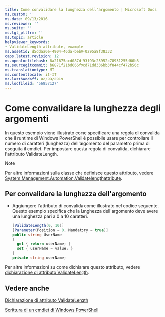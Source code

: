 ```yaml
---
title: Come convalidare la lunghezza dell'argomento | Microsoft Docs
ms.custom: ''
ms.date: 09/13/2016
ms.reviewer: ''
ms.suite: ''
ms.tgt_pltfrm: ''
ms.topic: article
helpviewer_keywords:
- ValidateLength attribute, example
ms.assetid: d5ddaa6e-4904-46da-beb0-0295a8f38332
caps.latest.revision: 12
ms.openlocfilehash: 8a21675acd087df93f93c25952c78931255d60b3
ms.sourcegitcommit: b6871f21bd666f9cd71dd336bb3f844cf472b56c
ms.translationtype: MT
ms.contentlocale: it-IT
ms.lasthandoff: 02/03/2019
ms.locfileid: "56857127"
---
```

# <a name="how-to-validate-the-argument-length"></a>Come convalidare la lunghezza degli argomenti

In questo esempio viene illustrato come specificare una regola di convalida che il runtime di Windows PowerShell è possibile usare per controllare il numero di caratteri (lunghezza) dell'argomento del parametro prima di eseguita il cmdlet. Per impostare questa regola di convalida, dichiarare l'attributo ValidateLength.

> [!NOTE]
> Per altre informazioni sulla classe che definisce questo attributo, vedere [System.Management.Automation.Validatelengthattribute](/dotnet/api/System.Management.Automation.ValidateLengthAttribute).

## <a name="to-validate-the-argument-length"></a>Per convalidare la lunghezza dell'argomento

- Aggiungere l'attributo di convalida come illustrato nel codice seguente. Questo esempio specifica che la lunghezza dell'argomento deve avere una lunghezza pari a 0 a 10 caratteri.

    ```csharp
    [ValidateLength(0, 10)]
    [Parameter(Position = 0, Mandatory = true)]
    public string UserName
    {
      get { return userName; }
      set { userName = value; }
    }
    private string userName;
    ```

Per altre informazioni su come dichiarare questo attributo, vedere [dichiarazione di attributo ValidateLength](./validatelength-attribute-declaration.md).

## <a name="see-also"></a>Vedere anche

[Dichiarazione di attributo ValidateLength](./validatelength-attribute-declaration.md)

[Scrittura di un cmdlet di Windows PowerShell](./writing-a-windows-powershell-cmdlet.md)
